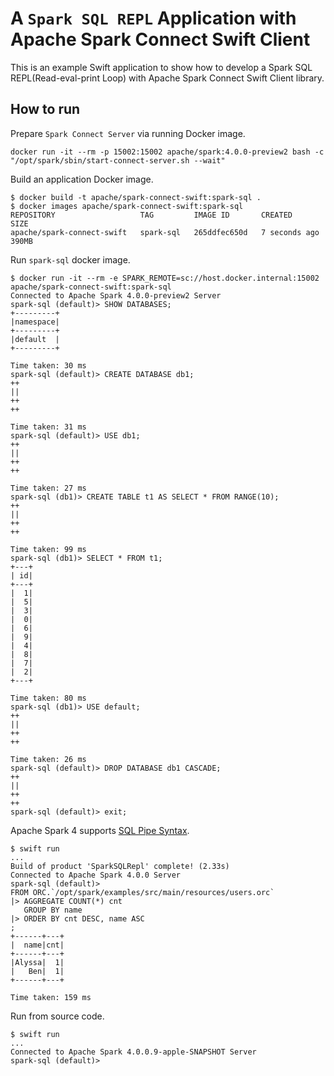 # A `Spark SQL REPL` Application with Apache Spark Connect Swift Client

This is an example Swift application to show how to develop a Spark SQL REPL(Read-eval-print Loop) with Apache Spark Connect Swift Client library.

## How to run

Prepare `Spark Connect Server` via running Docker image.

```
docker run -it --rm -p 15002:15002 apache/spark:4.0.0-preview2 bash -c "/opt/spark/sbin/start-connect-server.sh --wait"
```

Build an application Docker image.

```
$ docker build -t apache/spark-connect-swift:spark-sql .
$ docker images apache/spark-connect-swift:spark-sql
REPOSITORY                   TAG         IMAGE ID       CREATED         SIZE
apache/spark-connect-swift   spark-sql   265ddfec650d   7 seconds ago   390MB
```

Run `spark-sql` docker image.

```
$ docker run -it --rm -e SPARK_REMOTE=sc://host.docker.internal:15002 apache/spark-connect-swift:spark-sql
Connected to Apache Spark 4.0.0-preview2 Server
spark-sql (default)> SHOW DATABASES;
+---------+
|namespace|
+---------+
|default  |
+---------+

Time taken: 30 ms
spark-sql (default)> CREATE DATABASE db1;
++
||
++
++

Time taken: 31 ms
spark-sql (default)> USE db1;
++
||
++
++

Time taken: 27 ms
spark-sql (db1)> CREATE TABLE t1 AS SELECT * FROM RANGE(10);
++
||
++
++

Time taken: 99 ms
spark-sql (db1)> SELECT * FROM t1;
+---+
| id|
+---+
|  1|
|  5|
|  3|
|  0|
|  6|
|  9|
|  4|
|  8|
|  7|
|  2|
+---+

Time taken: 80 ms
spark-sql (db1)> USE default;
++
||
++
++

Time taken: 26 ms
spark-sql (default)> DROP DATABASE db1 CASCADE;
++
||
++
++
spark-sql (default)> exit;
```

Apache Spark 4 supports [SQL Pipe Syntax](https://dist.apache.org/repos/dist/dev/spark/v4.0.0-rc6-docs/_site/sql-pipe-syntax.html).

```
$ swift run
...
Build of product 'SparkSQLRepl' complete! (2.33s)
Connected to Apache Spark 4.0.0 Server
spark-sql (default)>
FROM ORC.`/opt/spark/examples/src/main/resources/users.orc`
|> AGGREGATE COUNT(*) cnt
   GROUP BY name
|> ORDER BY cnt DESC, name ASC
;
+------+---+
|  name|cnt|
+------+---+
|Alyssa|  1|
|   Ben|  1|
+------+---+

Time taken: 159 ms
```

Run from source code.

```
$ swift run
...
Connected to Apache Spark 4.0.0.9-apple-SNAPSHOT Server
spark-sql (default)>
```

